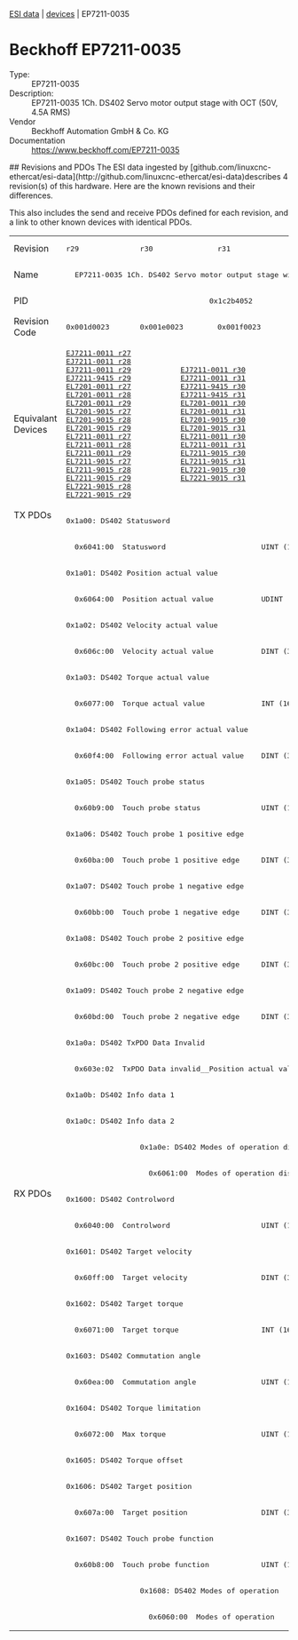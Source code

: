 <div class="nav"><a href="/esi-data">ESI data</a> | <a href="/esi-data/devices">devices</a> | EP7211-0035</div>

#  Beckhoff EP7211-0035

<dl>
  <dt>Type:</dt><dd>EP7211-0035</dd>
  <dt>Description:</dt><dd>EP7211-0035 1Ch. DS402 Servo motor output stage with OCT (50V, 4.5A RMS)</dd>
  <dt>Vendor</dt><dd>Beckhoff Automation GmbH & Co. KG</dd>
  <dt>Documentation</dt><dd><a href="https://www.beckhoff.com/EP7211-0035">https://www.beckhoff.com/EP7211-0035</a></dd>
</dl>
## Revisions and PDOs
The ESI data ingested by [github.com/linuxcnc-ethercat/esi-data](http://github.com/linuxcnc-ethercat/esi-data)describes 4 revision(s) of this hardware.  Here are the known revisions and their differences.

This also includes the send and receive PDOs defined for each revision, and a link to other known devices with identical PDOs.

<table>
<tr >
<td class="first">Revision</td>
<td ><pre>r29</pre></td>
<td ><pre>r30</pre></td>
<td ><pre>r31</pre></td>
<td ><pre>r32</pre></td>
</tr>
<tr >
<td class="first">Name</td>
<td  colspan=4 align="center"><pre>EP7211-0035 1Ch. DS402 Servo motor output stage with OCT (50V, 4.5A RMS)</pre></td>
</tr>
<tr >
<td class="first">PID</td>
<td  colspan=4 align="center"><pre>0x1c2b4052</pre></td>
</tr>
<tr >
<td class="first">Revision Code</td>
<td ><pre>0x001d0023</pre></td>
<td ><pre>0x001e0023</pre></td>
<td ><pre>0x001f0023</pre></td>
<td ><pre>0x00200023</pre></td>
</tr>
<tr >
<td class="first">Equivalant Devices</td>
<td ><pre><a href="EJ7211-0011">EJ7211-0011 r27</a><br/><a href="EJ7211-0011">EJ7211-0011 r28</a><br/><a href="EJ7211-0011">EJ7211-0011 r29</a><br/><a href="EJ7211-9415">EJ7211-9415 r29</a><br/><a href="EL7201-0011">EL7201-0011 r27</a><br/><a href="EL7201-0011">EL7201-0011 r28</a><br/><a href="EL7201-0011">EL7201-0011 r29</a><br/><a href="EL7201-9015">EL7201-9015 r27</a><br/><a href="EL7201-9015">EL7201-9015 r28</a><br/><a href="EL7201-9015">EL7201-9015 r29</a><br/><a href="EL7211-0011">EL7211-0011 r27</a><br/><a href="EL7211-0011">EL7211-0011 r28</a><br/><a href="EL7211-0011">EL7211-0011 r29</a><br/><a href="EL7211-9015">EL7211-9015 r27</a><br/><a href="EL7211-9015">EL7211-9015 r28</a><br/><a href="EL7211-9015">EL7211-9015 r29</a><br/><a href="EL7221-9015">EL7221-9015 r28</a><br/><a href="EL7221-9015">EL7221-9015 r29</a></pre></td>
<td  colspan=2 align="center"><pre><a href="EJ7211-0011">EJ7211-0011 r30</a><br/><a href="EJ7211-0011">EJ7211-0011 r31</a><br/><a href="EJ7211-9415">EJ7211-9415 r30</a><br/><a href="EJ7211-9415">EJ7211-9415 r31</a><br/><a href="EL7201-0011">EL7201-0011 r30</a><br/><a href="EL7201-0011">EL7201-0011 r31</a><br/><a href="EL7201-9015">EL7201-9015 r30</a><br/><a href="EL7201-9015">EL7201-9015 r31</a><br/><a href="EL7211-0011">EL7211-0011 r30</a><br/><a href="EL7211-0011">EL7211-0011 r31</a><br/><a href="EL7211-9015">EL7211-9015 r30</a><br/><a href="EL7211-9015">EL7211-9015 r31</a><br/><a href="EL7221-9015">EL7221-9015 r30</a><br/><a href="EL7221-9015">EL7221-9015 r31</a></pre></td>
<td ><pre><a href="EJ7211-0011">EJ7211-0011 r32</a><br/><a href="EJ7211-9415">EJ7211-9415 r32</a><br/><a href="EL7201-0011">EL7201-0011 r32</a><br/><a href="EL7201-9015">EL7201-9015 r32</a><br/><a href="EL7211-0011">EL7211-0011 r32</a><br/><a href="EL7211-9015">EL7211-9015 r32</a><br/><a href="EL7221-9015">EL7221-9015 r32</a></pre></td>
</tr>
<tr class="txpdo pdosection">
<td class="first" rowspan=26 valign=top>TX PDOs</td>
<td colspan=4 align="left"><pre>0x1a00: DS402 Statusword</pre></td>
<td></td>
</tr>
<tr class="txpdo">
<td  colspan=4 align="left"><pre>  0x6041:00  Statusword                      UINT (16 bits)</pre></td>
</tr>
<tr class="txpdo pdosection">
<td  colspan=4 align="left"><pre>0x1a01: DS402 Position actual value</pre></td>
</tr>
<tr class="txpdo">
<td  colspan=4 align="left"><pre>  0x6064:00  Position actual value           UDINT (32 bits)</pre></td>
</tr>
<tr class="txpdo pdosection">
<td  colspan=4 align="left"><pre>0x1a02: DS402 Velocity actual value</pre></td>
</tr>
<tr class="txpdo">
<td  colspan=4 align="left"><pre>  0x606c:00  Velocity actual value           DINT (32 bits)</pre></td>
</tr>
<tr class="txpdo pdosection">
<td  colspan=4 align="left"><pre>0x1a03: DS402 Torque actual value</pre></td>
</tr>
<tr class="txpdo">
<td  colspan=4 align="left"><pre>  0x6077:00  Torque actual value             INT (16 bits)</pre></td>
</tr>
<tr class="txpdo pdosection">
<td  colspan=4 align="left"><pre>0x1a04: DS402 Following error actual value</pre></td>
</tr>
<tr class="txpdo">
<td  colspan=4 align="left"><pre>  0x60f4:00  Following error actual value    DINT (32 bits)</pre></td>
</tr>
<tr class="txpdo pdosection">
<td  colspan=4 align="left"><pre>0x1a05: DS402 Touch probe status</pre></td>
</tr>
<tr class="txpdo">
<td  colspan=4 align="left"><pre>  0x60b9:00  Touch probe status              UINT (16 bits)</pre></td>
</tr>
<tr class="txpdo pdosection">
<td  colspan=4 align="left"><pre>0x1a06: DS402 Touch probe 1 positive edge</pre></td>
</tr>
<tr class="txpdo">
<td  colspan=4 align="left"><pre>  0x60ba:00  Touch probe 1 positive edge     DINT (32 bits)</pre></td>
</tr>
<tr class="txpdo pdosection">
<td  colspan=4 align="left"><pre>0x1a07: DS402 Touch probe 1 negative edge</pre></td>
</tr>
<tr class="txpdo">
<td  colspan=4 align="left"><pre>  0x60bb:00  Touch probe 1 negative edge     DINT (32 bits)</pre></td>
</tr>
<tr class="txpdo pdosection">
<td  colspan=4 align="left"><pre>0x1a08: DS402 Touch probe 2 positive edge</pre></td>
</tr>
<tr class="txpdo">
<td  colspan=4 align="left"><pre>  0x60bc:00  Touch probe 2 positive edge     DINT (32 bits)</pre></td>
</tr>
<tr class="txpdo pdosection">
<td  colspan=4 align="left"><pre>0x1a09: DS402 Touch probe 2 negative edge</pre></td>
</tr>
<tr class="txpdo">
<td  colspan=4 align="left"><pre>  0x60bd:00  Touch probe 2 negative edge     DINT (32 bits)</pre></td>
</tr>
<tr class="txpdo pdosection">
<td  colspan=4 align="left"><pre>0x1a0a: DS402 TxPDO Data Invalid</pre></td>
</tr>
<tr class="txpdo">
<td  colspan=4 align="left"><pre>  0x603e:02  TxPDO Data invalid__Position actual value  BOOL</pre></td>
</tr>
<tr class="txpdo pdosection">
<td  colspan=4 align="left"><pre>0x1a0b: DS402 Info data 1</pre></td>
</tr>
<tr class="txpdo pdosection">
<td  colspan=4 align="left"><pre>0x1a0c: DS402 Info data 2</pre></td>
</tr>
<tr class="txpdo pdosection">
<td ></td>
<td  colspan=3 align="left"><pre>0x1a0e: DS402 Modes of operation display</pre></td>
</tr>
<tr class="txpdo">
<td ></td>
<td  colspan=3 align="left"><pre>  0x6061:00  Modes of operation display      USINT (8 bits)</pre></td>
</tr>
<tr class="rxpdo pdosection">
<td class="first" rowspan=17 valign=top>RX PDOs</td>
<td colspan=4 align="left"><pre>0x1600: DS402 Controlword</pre></td>
<td></td>
</tr>
<tr class="rxpdo">
<td  colspan=4 align="left"><pre>  0x6040:00  Controlword                     UINT (16 bits)</pre></td>
</tr>
<tr class="rxpdo pdosection">
<td  colspan=4 align="left"><pre>0x1601: DS402 Target velocity</pre></td>
</tr>
<tr class="rxpdo">
<td  colspan=4 align="left"><pre>  0x60ff:00  Target velocity                 DINT (32 bits)</pre></td>
</tr>
<tr class="rxpdo pdosection">
<td  colspan=4 align="left"><pre>0x1602: DS402 Target torque</pre></td>
</tr>
<tr class="rxpdo">
<td  colspan=4 align="left"><pre>  0x6071:00  Target torque                   INT (16 bits)</pre></td>
</tr>
<tr class="rxpdo pdosection">
<td  colspan=4 align="left"><pre>0x1603: DS402 Commutation angle</pre></td>
</tr>
<tr class="rxpdo">
<td  colspan=4 align="left"><pre>  0x60ea:00  Commutation angle               UINT (16 bits)</pre></td>
</tr>
<tr class="rxpdo pdosection">
<td  colspan=4 align="left"><pre>0x1604: DS402 Torque limitation</pre></td>
</tr>
<tr class="rxpdo">
<td  colspan=4 align="left"><pre>  0x6072:00  Max torque                      UINT (16 bits)</pre></td>
</tr>
<tr class="rxpdo pdosection">
<td  colspan=4 align="left"><pre>0x1605: DS402 Torque offset</pre></td>
</tr>
<tr class="rxpdo pdosection">
<td  colspan=4 align="left"><pre>0x1606: DS402 Target position</pre></td>
</tr>
<tr class="rxpdo">
<td  colspan=4 align="left"><pre>  0x607a:00  Target position                 DINT (32 bits)</pre></td>
</tr>
<tr class="rxpdo pdosection">
<td  colspan=4 align="left"><pre>0x1607: DS402 Touch probe function</pre></td>
</tr>
<tr class="rxpdo">
<td  colspan=4 align="left"><pre>  0x60b8:00  Touch probe function            UINT (16 bits)</pre></td>
</tr>
<tr class="rxpdo pdosection">
<td ></td>
<td  colspan=3 align="left"><pre>0x1608: DS402 Modes of operation</pre></td>
</tr>
<tr class="rxpdo">
<td ></td>
<td  colspan=3 align="left"><pre>  0x6060:00  Modes of operation              USINT (8 bits)</pre></td>
</tr>
</table>
